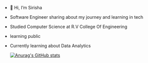 - 👋 Hi, I’m Sirisha
- Software Engineer sharing about my journey and learning in tech
- Studied Computer Science at R.V College Of Engineering
- learning public
- Currently learning about Data Analytics


  [![Anurag's GitHub stats](https://github-readme-stats.vercel.app/api?username=SiriVi)](https://github.com/SiriVi/github-readme-stats)

<!---
SiriVi/SiriVi is a ✨ special ✨ repository because its `README.md` (this file) appears on your GitHub profile.
You can click the Preview link to take a look at your changes.
--->
